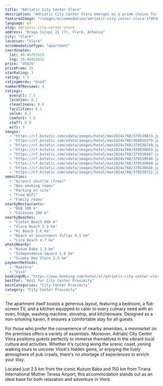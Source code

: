 ```yaml
---
title: "Adriatic City Center Vlora"
description: "Adriatic City Center Vlora emerges as a prime choice for travelers seeking a blend of comfort and convenience in the heart of Vlorë."
featuredImage: "/images/accommodation/adriatic-city-center-vlora-379530833.jpg"
language: en
slug: adriatic-city-center-vlora
address: "Rruga Cajupi 21 (7), Vlorë, Albania"
city: "Vlorë"
location: "Vlorë"
accommodationType: "apartment"
coordinates:
  lat: 40.45753515
  lng: 19.48453932
price: "US$35"
priceFrom: 35
starRating: 3
rating: 7.5
ratingWords: "Good"
numberOfReviews: 4
ratings:
  overall: 7.5
  location: 8.1
  cleanliness: 8.8
  facilities: 8.1
  value: 8.1
  comfort: 7.5
  staff: 6.9
  wifi: 5
images:
  - "https://cf.bstatic.com/xdata/images/hotel/max1024x768/379530833.jpg?k=f1c4ee6f078e97ffe760deeba1b981ab69544c01e27092b7d8865bec3b6ba45f&o=&hp=1"
  - "https://cf.bstatic.com/xdata/images/hotel/max1024x768/450036379.jpg?k=28bbd3a2a4d7a626ef9695e4d14432d505f7272e86809a4da1fd36d014d68158&o=&hp=1"
  - "https://cf.bstatic.com/xdata/images/hotel/max1024x768/379530749.jpg?k=8f2c540af2b3cd8917cf229f3fd22bdf0c10afa81beabb27769e5a1249da4ab1&o=&hp=1"
  - "https://cf.bstatic.com/xdata/images/hotel/max1024x768/450036603.jpg?k=55708cac2fcbc98d086d4493fdead7dbc9802c01bf23f97a50adb4f035656a01&o=&hp=1"
  - "https://cf.bstatic.com/xdata/images/hotel/max1024x768/379530447.jpg?k=1b3c889545c48088fde4236cb461fb66241f51515667a7ed85c50a807f3f40ca&o=&hp=1"
  - "https://cf.bstatic.com/xdata/images/hotel/max1024x768/379530640.jpg?k=84ca8e4bcabce2feb100ac30d709017208229d9986b24f47d26a8ff5eced9a38&o=&hp=1"
  - "https://cf.bstatic.com/xdata/images/hotel/max1024x768/379530660.jpg?k=81b4b33a54356dffaf547e17bcc85bdd8a06f14fadf9cc32aba608d32fefd647&o=&hp=1"
  - "https://cf.bstatic.com/xdata/images/hotel/max1024x768/379530648.jpg?k=9f8ff8c6ae9a8394bca38d8c134377bec71b96e69a01be1a967c68029db4de9e&o=&hp=1"
  - "https://cf.bstatic.com/xdata/images/hotel/max1024x768/379530722.jpg?k=317f24846bc2e439bf3613ce5deb62e184564e686ccdf279fcda3fc3a05198f6&o=&hp=1"
amenities:
  - "Airport shuttle (free)"
  - "Non-smoking rooms"
  - "Parking on site"
  - "Free WiFi"
  - "Family rooms"
nearbyRestaurants:
  - "BSB 100 m"
  - "Colosseo 200 m"
nearbyBeaches:
  - "Vjetër Beach 600 m"
  - "Vlore Beach 1.3 km"
  - "Ri Beach 2.6 km"
  - "Beach at Government Villas 4.1 km"
  - "Liro Beach 4.7 km"
whatsNearby:
  - "Kuzum Baba 1.3 km"
  - "Independence Square 1.6 km"
  - "Scooby Doo Vlore 2.5 km"
paymentMethods:
  - "Maestro"
  - "Visa"
bookingURL: "https://www.booking.com/hotel/al/adriatic-city-center-vlora.en-gb.html?aid=8035640"
bestFor: "Best for City Center Proximity"
bestCategories: "City Center Proximity"
category: "City Center Proximity"
---
```


The apartment itself boasts a generous layout, featuring a bedroom, a flat-screen TV, and a kitchen equipped to cater to every culinary need with an oven, fridge, washing machine, stovetop, and kitchenware. Designed as a non-smoking haven, it ensures a comfortable stay for all guests.

For those who prefer the convenience of nearby amenities, a minimarket on the premises offers a variety of essentials. Moreover, Adriatic City Center Vlora positions guests perfectly to immerse themselves in the vibrant local culture and activities. Whether it's cycling along the scenic coast, joining walking tours to uncover Vlorë's hidden gems, or enjoying the lively atmosphere of pub crawls, there's no shortage of experiences to enrich your stay.

Located just 2.5 km from the iconic Kuzum Baba and 150 km from Tirana International Mother Teresa Airport, this accommodation stands out as an ideal base for both relaxation and adventure in Vlorë.